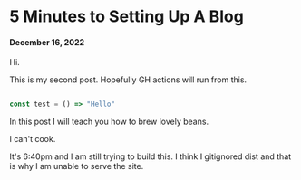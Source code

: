 # 5 Minutes to Setting Up A Blog
#### December 16, 2022

Hi. 

This is my second post. Hopefully GH actions will run from this.

```js

const test = () => "Hello"

```

In this post I will teach you how to brew lovely beans.

I can't cook.

It's 6:40pm and I am still trying to build this. I think I gitignored dist and that is why I am unable to serve the site.